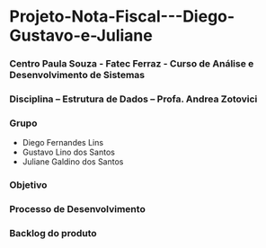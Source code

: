 # Projeto-Nota-Fiscal---Diego-Gustavo-e-Juliane
### Centro Paula Souza - Fatec Ferraz - Curso de Análise e Desenvolvimento de Sistemas
### Disciplina – Estrutura de Dados – Profa. Andrea Zotovici
### Grupo
- Diego Fernandes Lins
- Gustavo Lino dos Santos
- Juliane Galdino dos Santos
### Objetivo

### Processo de Desenvolvimento

### Backlog do produto
